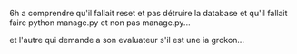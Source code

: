 6h a comprendre qu'il fallait  reset et pas détruire la database et qu'il fallait faire python manage.py et non pas manage.py...

et l'autre qui demande a son evaluateur s'il est une ia grokon... 
